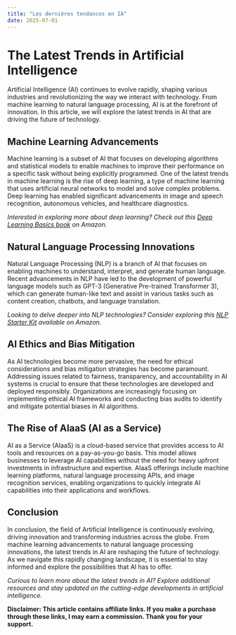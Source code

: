 ```yaml
---
title: "Les dernières tendances en IA"
date: 2025-07-01
---
```


# The Latest Trends in Artificial Intelligence

Artificial Intelligence (AI) continues to evolve rapidly, shaping various industries and revolutionizing the way we interact with technology. From machine learning to natural language processing, AI is at the forefront of innovation. In this article, we will explore the latest trends in AI that are driving the future of technology.

## Machine Learning Advancements

Machine learning is a subset of AI that focuses on developing algorithms and statistical models to enable machines to improve their performance on a specific task without being explicitly programmed. One of the latest trends in machine learning is the rise of deep learning, a type of machine learning that uses artificial neural networks to model and solve complex problems. Deep learning has enabled significant advancements in image and speech recognition, autonomous vehicles, and healthcare diagnostics.

*Interested in exploring more about deep learning? Check out this [Deep Learning Basics book](https://www.amazon.fr/amazonprime?_encoding=UTF8&primeCampaignId=prime_assoc_ft&tag=zenzen0d-21France) on Amazon.*

## Natural Language Processing Innovations

Natural Language Processing (NLP) is a branch of AI that focuses on enabling machines to understand, interpret, and generate human language. Recent advancements in NLP have led to the development of powerful language models such as GPT-3 (Generative Pre-trained Transformer 3), which can generate human-like text and assist in various tasks such as content creation, chatbots, and language translation.

*Looking to delve deeper into NLP technologies? Consider exploring this [NLP Starter Kit](https://www.amazon.fr/kindle-dbs/hz/signup?tag=zenzen0d-21France) available on Amazon.*

## AI Ethics and Bias Mitigation

As AI technologies become more pervasive, the need for ethical considerations and bias mitigation strategies has become paramount. Addressing issues related to fairness, transparency, and accountability in AI systems is crucial to ensure that these technologies are developed and deployed responsibly. Organizations are increasingly focusing on implementing ethical AI frameworks and conducting bias audits to identify and mitigate potential biases in AI algorithms.

## The Rise of AIaaS (AI as a Service)

AI as a Service (AIaaS) is a cloud-based service that provides access to AI tools and resources on a pay-as-you-go basis. This model allows businesses to leverage AI capabilities without the need for heavy upfront investments in infrastructure and expertise. AIaaS offerings include machine learning platforms, natural language processing APIs, and image recognition services, enabling organizations to quickly integrate AI capabilities into their applications and workflows.

## Conclusion

In conclusion, the field of Artificial Intelligence is continuously evolving, driving innovation and transforming industries across the globe. From machine learning advancements to natural language processing innovations, the latest trends in AI are reshaping the future of technology. As we navigate this rapidly changing landscape, it is essential to stay informed and explore the possibilities that AI has to offer.

*Curious to learn more about the latest trends in AI? Explore additional resources and stay updated on the cutting-edge developments in artificial intelligence.*

**Disclaimer: This article contains affiliate links. If you make a purchase through these links, I may earn a commission. Thank you for your support.**